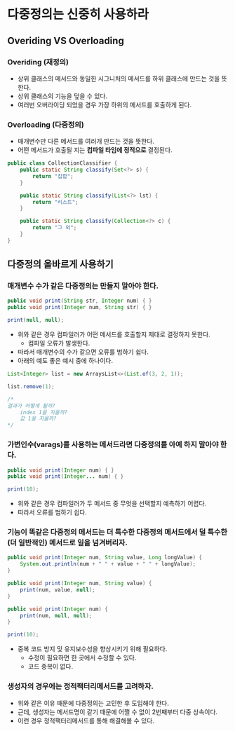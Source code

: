 # 다중정의는 신중히 사용하라

## Overiding VS Overloading

### Overiding (재정의)

- 상위 클래스의 메서드와 동일한 시그니처의 메서드를 하위 클래스에 만드는 것을 뜻한다.
- 상위 클래스의 기능을 덮을 수 있다.
- 여러번 오버라이딩 되었을 경우 가장 하위의 메서드를 호출하게 된다.

### Overloading (다중정의)

- 매개변수만 다른 메서드를 여러개 만드는 것을 뜻한다.
- 어떤 메서드가 호출될 지는 **컴파일 타임에 정적으로** 결정된다.

```java
public class CollectionClassifier {
    public static String classify(Set<?> s) {
        return "집합";
    }

    public static String classify(List<?> lst) {
        return "리스트";
    }

    public static String classify(Collection<?> c) {
        return "그 외";
    }
}
```

## 다중정의 올바르게 사용하기

### 매개변수 수가 같은 다중정의는 만들지 말아야 한다.

```java
public void print(String str, Integer num) { }
public void print(Integer num, String str) { }

print(null, null);
```

- 위와 같은 경우 컴파일러가 어떤 메서드를 호출할지 제대로 결정하지 못한다.
  - 컴파일 오류가 발생한다.
- 따라서 매개변수의 수가 같으면 오류를 범하기 쉽다.
- 아래의 예도 좋은 예시 중에 하나이다.

```java
List<Integer> list = new ArraysList<>(List.of(3, 2, 1));

list.remove(1);

/*
결과가 어떻게 될까?
    index 1을 지울까?
    값 1을 지울까?
*/
```

### 가변인수(varags)를 사용하는 메서드라면 다중정의를 아예 하지 말아야 한다.

```java
public void print(Integer num) { }
public void print(Integer... num) { }

print(10);
```

- 위와 같은 경우 컴파일러가 두 메서드 중 무엇을 선택할지 예측하기 어렵다.
- 따라서 오류를 범하기 쉽다.

### 기능이 똑같은 다중정의 메서드는 더 특수한 다중정의 메서드에서 덜 특수한(더 일반적인) 메서드로 일을 넘겨버리자.

```java
public void print(Integer num, String value, Long longValue) {
    System.out.println(num + " " + value + " " + longValue);
}

public void print(Integer num, String value) {
    print(num, value, null);
}

public void print(Integer num) {
    print(num, null, null);
}

print(10);
```

- 중복 코드 방지 및 유지보수성을 향상시키기 위해 필요하다.
  - 수정이 필요하면 한 곳에서 수정할 수 있다.
  - 코드 중복이 없다.

### 생성자의 경우에는 정적팩터리메서드를 고려하자.

- 위와 같은 이유 때문에 다중정의는 고민한 후 도입해야 한다.
- 근데, 생성자는 메서드명이 같기 때문에 어쩔 수 없이 2번째부터 다중 상속이다.
- 이런 경우 정적팩터리메서드를 통해 해결해볼 수 있다.

